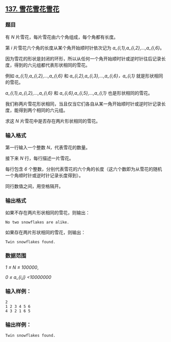 ## [137. 雪花雪花雪花](https://www.acwing.com/problem/content/139/)

### 题目

有 *N* 片雪花，每片雪花由六个角组成，每个角都有长度。

第 *i* 片雪花六个角的长度从某个角开始顺时针依次记为 *a_{i,1},a_{i,2},…,a_{i,6}*。

因为雪花的形状是封闭的环形，所以从任何一个角开始顺时针或逆时针往后记录长度，得到的六元组都代表形状相同的雪花。

例如 *a_{i,1},a_{i,2},…,a_{i,6}* 和 *a_{i,2},a_{i,3},…,a_{i,6}，a_{i,1}* 就是形状相同的雪花。

*a_{i,1},a_{i,2},…,a_{i,6}* 和 *a_{i,6},a_{i,5},…,a_{i,1}* 也是形状相同的雪花。

我们称两片雪花形状相同，当且仅当它们各自从某一角开始顺时针或逆时针记录长度，能得到两个相同的六元组。

求这 *N* 片雪花中是否存在两片形状相同的雪花。

### 输入格式

第一行输入一个整数 *N*，代表雪花的数量。

接下来 *N* 行，每行描述一片雪花。

每行包含 *6* 个整数，分别代表雪花的六个角的长度（这六个数即为从雪花的随机一个角顺时针或逆时针记录长度得到）。

同行数值之间，用空格隔开。

### 输出格式

如果不存在两片形状相同的雪花，则输出：

`No two snowflakes are alike.`

如果存在两片形状相同的雪花，则输出：

`Twin snowflakes found.`

### 数据范围

*1 ≤ N ≤ 100000*,

*0 ≤ a_{i,j} <10000000*

### 输入样例：

```
2
1 2 3 4 5 6
4 3 2 1 6 5
```

### 输出样例：

```
Twin snowflakes found.
```
